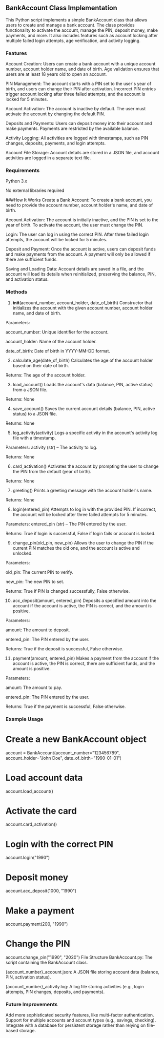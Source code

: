 ## BankAccount Class Implementation

This Python script implements a simple BankAccount class that allows users to create and manage a bank account. The class provides functionality to activate the account, manage the PIN, deposit money, make payments, and more. It also includes features such as account locking after multiple failed login attempts, age verification, and activity logging.

### Features

Account Creation: Users can create a bank account with a unique account number, account holder name, and date of birth. Age validation ensures that users are at least 18 years old to open an account.

PIN Management: The account starts with a PIN set to the user's year of birth, and users can change their PIN after activation. Incorrect PIN entries trigger account locking after three failed attempts, and the account is locked for 5 minutes.

Account Activation: The account is inactive by default. The user must activate the account by changing the default PIN.

Deposits and Payments: Users can deposit money into their account and make payments. Payments are restricted by the available balance.

Activity Logging: All activities are logged with timestamps, such as PIN changes, deposits, payments, and login attempts.

Account File Storage: Account details are stored in a JSON file, and account activities are logged in a separate text file.

### Requirements
Python 3.x

No external libraries required

###How It Works
Create a Bank Account: To create a bank account, you need to provide the account number, account holder's name, and date of birth.

Account Activation: The account is initially inactive, and the PIN is set to the year of birth. To activate the account, the user must change the PIN.

Login: The user can log in using the correct PIN. After three failed login attempts, the account will be locked for 5 minutes.

Deposit and Payment: Once the account is active, users can deposit funds and make payments from the account. A payment will only be allowed if there are sufficient funds.

Saving and Loading Data: Account details are saved in a file, and the account will load its details when reinitialized, preserving the balance, PIN, and activation status.

### Methods
1. __init__(account_number, account_holder, date_of_birth)
Constructor that initializes the account with the given account number, account holder name, and date of birth.

Parameters:

account_number: Unique identifier for the account.

account_holder: Name of the account holder.

date_of_birth: Date of birth in YYYY-MM-DD format.

2. calculate_age(date_of_birth)
Calculates the age of the account holder based on their date of birth.

Returns: The age of the account holder.

3. load_account()
Loads the account's data (balance, PIN, active status) from a JSON file.

Returns: None

4. save_account()
Saves the current account details (balance, PIN, active status) to a JSON file.

Returns: None

5. log_activity(activity)
Logs a specific activity in the account's activity log file with a timestamp.

Parameters: activity (str) – The activity to log.

Returns: None

6. card_activation()
Activates the account by prompting the user to change the PIN from the default (year of birth).

Returns: None

7. greeting()
Prints a greeting message with the account holder's name.

Returns: None

8. login(entered_pin)
Attempts to log in with the provided PIN. If incorrect, the account will be locked after three failed attempts for 5 minutes.

Parameters: entered_pin (str) – The PIN entered by the user.

Returns: True if login is successful, False if login fails or account is locked.

9. change_pin(old_pin, new_pin)
Allows the user to change the PIN if the current PIN matches the old one, and the account is active and unlocked.

Parameters:

old_pin: The current PIN to verify.

new_pin: The new PIN to set.

Returns: True if PIN is changed successfully, False otherwise.

10. acc_deposit(amount, entered_pin)
Deposits a specified amount into the account if the account is active, the PIN is correct, and the amount is positive.

Parameters:

amount: The amount to deposit.

entered_pin: The PIN entered by the user.

Returns: True if the deposit is successful, False otherwise.

11. payment(amount, entered_pin)
Makes a payment from the account if the account is active, the PIN is correct, there are sufficient funds, and the amount is positive.

Parameters:

amount: The amount to pay.

entered_pin: The PIN entered by the user.

Returns: True if the payment is successful, False otherwise.

### Example Usage
# Create a new BankAccount object
account = BankAccount(account_number="123456789", account_holder="John Doe", date_of_birth="1990-01-01")

# Load account data
account.load_account()

# Activate the card
account.card_activation()

# Login with the correct PIN
account.login("1990")

# Deposit money
account.acc_deposit(1000, "1990")

# Make a payment
account.payment(200, "1990")

# Change the PIN
account.change_pin("1990", "2020")
File Structure
BankAccount.py: The script containing the BankAccount class.

{account_number}_account.json: A JSON file storing account data (balance, PIN, activation status).

{account_number}_activity.log: A log file storing activities (e.g., login attempts, PIN changes, deposits, and payments).

### Future Improvements
Add more sophisticated security features, like multi-factor authentication.
Support for multiple accounts and account types (e.g., savings, checking).
Integrate with a database for persistent storage rather than relying on file-based storage.